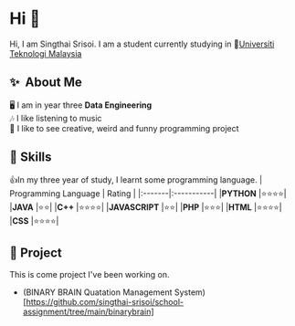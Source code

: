# Hi 👋
Hi, I am Singthai Srisoi. I am a student currently studying in 🏫[Universiti Teknologi Malaysia](https://www.utm.my/)

## ✨  About Me
🖥️ I am in year three **Data Engineering**  <br />
🎶 I like listening to music   <br />
🤖 I like to see creative, weird and funny programming project   <br />

## 🤹  Skills
👍In my three year of study, I learnt some programming language.
| Programming Language | Rating |
|:-------|:-----------|
|**PYTHON** |⭐⭐⭐⭐|
|**JAVA** |⭐⭐|
|**C++** |⭐⭐⭐⭐|
|**JAVASCRIPT** |⭐⭐|
|**PHP** |⭐⭐⭐|
|**HTML** |⭐⭐⭐⭐|
|**CSS** |⭐⭐⭐⭐|

## 📁  Project
This is come project I've been working on.
- (BINARY BRAIN Quatation Management System)[https://github.com/singthai-srisoi/school-assignment/tree/main/binarybrain]
